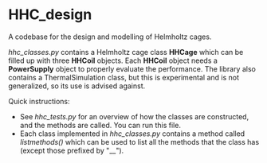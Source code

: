 ﻿# HHC_design
A codebase for the design and modelling of Helmholtz cages.

*hhc_classes.py* contains a Helmholtz cage class **HHCage** which can be filled up with three **HHCoil** objects. Each **HHCoil** object needs a **PowerSupply** object to properly evaluate the performance. The library also contains a ThermalSimulation class, but this is experimental and is not generalized, so its use is advised against.

Quick instructions:
 - See *hhc_tests.py* for an overview of how the classes are constructed, and the methods are called. You can run this file.
 - Each class implemented in *hhc_classes.py* contains a method called *listmethods()* which can be used to list all the methods that the class has (except those prefixed by "__").

